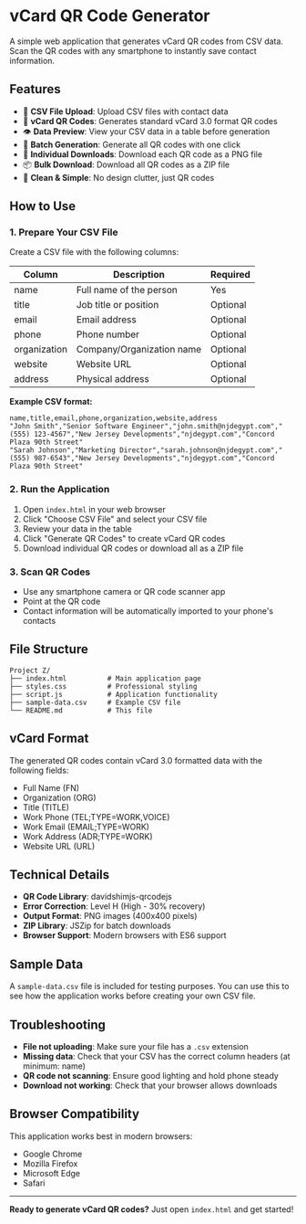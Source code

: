 # vCard QR Code Generator

A simple web application that generates vCard QR codes from CSV data. Scan the QR codes with any smartphone to instantly save contact information.

## Features

- 📁 **CSV File Upload**: Upload CSV files with contact data
- 📱 **vCard QR Codes**: Generates standard vCard 3.0 format QR codes
- 👁️ **Data Preview**: View your CSV data in a table before generation
- 🔄 **Batch Generation**: Generate all QR codes with one click
- 💾 **Individual Downloads**: Download each QR code as a PNG file
- 📦 **Bulk Download**: Download all QR codes as a ZIP file
- 🎯 **Clean & Simple**: No design clutter, just QR codes

## How to Use

### 1. Prepare Your CSV File

Create a CSV file with the following columns:

| Column       | Description                    | Required |
|--------------|--------------------------------|----------|
| name         | Full name of the person        | Yes      |
| title        | Job title or position          | Optional |
| email        | Email address                  | Optional |
| phone        | Phone number                   | Optional |
| organization | Company/Organization name      | Optional |
| website      | Website URL                    | Optional |
| address      | Physical address               | Optional |

**Example CSV format:**
```csv
name,title,email,phone,organization,website,address
"John Smith","Senior Software Engineer","john.smith@njdegypt.com","(555) 123-4567","New Jersey Developments","njdegypt.com","Concord Plaza 90th Street"
"Sarah Johnson","Marketing Director","sarah.johnson@njdegypt.com","(555) 987-6543","New Jersey Developments","njdegypt.com","Concord Plaza 90th Street"
```

### 2. Run the Application

1. Open `index.html` in your web browser
2. Click "Choose CSV File" and select your CSV file
3. Review your data in the table
4. Click "Generate QR Codes" to create vCard QR codes
5. Download individual QR codes or download all as a ZIP file

### 3. Scan QR Codes

- Use any smartphone camera or QR code scanner app
- Point at the QR code
- Contact information will be automatically imported to your phone's contacts

## File Structure

```
Project Z/
├── index.html          # Main application page
├── styles.css          # Professional styling
├── script.js           # Application functionality
├── sample-data.csv     # Example CSV file
└── README.md           # This file
```

## vCard Format

The generated QR codes contain vCard 3.0 formatted data with the following fields:
- Full Name (FN)
- Organization (ORG)
- Title (TITLE)
- Work Phone (TEL;TYPE=WORK,VOICE)
- Work Email (EMAIL;TYPE=WORK)
- Work Address (ADR;TYPE=WORK)
- Website URL (URL)

## Technical Details

- **QR Code Library**: davidshimjs-qrcodejs
- **Error Correction**: Level H (High - 30% recovery)
- **Output Format**: PNG images (400x400 pixels)
- **ZIP Library**: JSZip for batch downloads
- **Browser Support**: Modern browsers with ES6 support

## Sample Data

A `sample-data.csv` file is included for testing purposes. You can use this to see how the application works before creating your own CSV file.

## Troubleshooting

- **File not uploading**: Make sure your file has a `.csv` extension
- **Missing data**: Check that your CSV has the correct column headers (at minimum: name)
- **QR code not scanning**: Ensure good lighting and hold phone steady
- **Download not working**: Check that your browser allows downloads

## Browser Compatibility

This application works best in modern browsers:
- Google Chrome
- Mozilla Firefox
- Microsoft Edge
- Safari

---

**Ready to generate vCard QR codes?** Just open `index.html` and get started!

